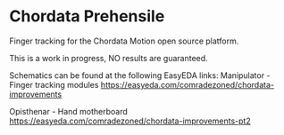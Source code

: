 # Chordata Prehensile
Finger tracking for the Chordata Motion open source platform.

This is a work in progress, NO results are guaranteed.

Schematics can be found at the following EasyEDA links:
Manipulator - Finger tracking modules
https://easyeda.com/comradezoned/chordata-improvements

Opisthenar - Hand motherboard
https://easyeda.com/comradezoned/chordata-improvements-pt2
